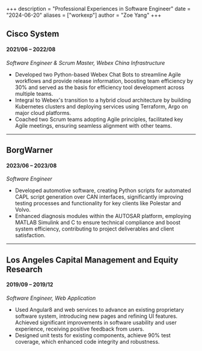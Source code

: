 +++
description = "Professional Experiences in Software Engineer"
date = "2024-06-20"
aliases = ["workexp"]
author = "Zoe Yang"
+++


## Cisco System
#### 2021/06 – 2022/08
_Software Engineer & Scrum Master, Webex China Infrastructure_                              

- Developed two Python-based Webex Chat Bots to streamline Agile workflows and provide release information, boosting team efficiency by 30% and served as the basis for efficiency tool development across multiple teams.
- Integral to Webex's transition to a hybrid cloud architecture by building Kubernetes clusters and deploying services using Terraform, Argo on major cloud platforms.
- Coached two Scrum teams adopting Agile principles, facilitated key Agile meetings, ensuring seamless alignment with other teams.


---

## BorgWarner
#### 2023/06 – 2023/08
_Software Engineer_                     

- Developed automotive software, creating Python scripts for automated CAPL script generation over CAN interfaces, significantly improving testing processes and functionality for key clients like Polestar and Volvo.
- Enhanced diagnosis modules within the AUTOSAR platform, employing MATLAB Simulink and C to ensure technical compliance and boost system efficiency, contributing to project deliverables and client satisfaction.

---

## Los Angeles Capital Management and Equity Research 
#### 2019/09 – 2019/12
_Software Engineer, Web Application_                     

- Used Angular8 and web services to advance an existing proprietary software system, introducing new pages and refining UI features. Achieved significant improvements in software usability and user experience, receiving positive feedback from users.
- Designed unit tests for existing components, achieve 90% test coverage, which enhanced code integrity and robustness.
